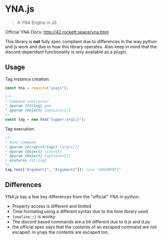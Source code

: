 # YNA.js

> A YNA Engine in JS

Official YNA Docs: <http://42.rockett.space/yna.html>

This library is **not** fully spec compliant due to differences in the way python and js work and due to how this library operates. Also keep in mind that the discord-dependant functionality is only available as a plugin.

## Usage

Tag instance creation:

```js
const Yna = require("ynajs");

/**
* Command contructor
* @param {String} yna
* @param {Object} [options={}]
*/
const tag = new Yna("{upper:arg1;}");
```

Tag execution:

```js
/**
* Runs command
* @param {Array<string>} [args=[]]
* @param {Object} [ctx={}]
* @param {Object} [options={}]
* @returns {string}
*/
tag.run(["Argument1", "Argument2"]); //=> "ARGUMENT1"
```

## Differences

YNA.js has a few key differences from the "official" YNA in python:

- Property access is different and limited
- Time formating using a different syntax due to the time library used
- `{oneline:;}` is wonky
- The discord based commands are a bit different due to d.js and d.py
- the official spec says that the contents of an escaped command are not escaped. in ynajs the contents are escaped too.
